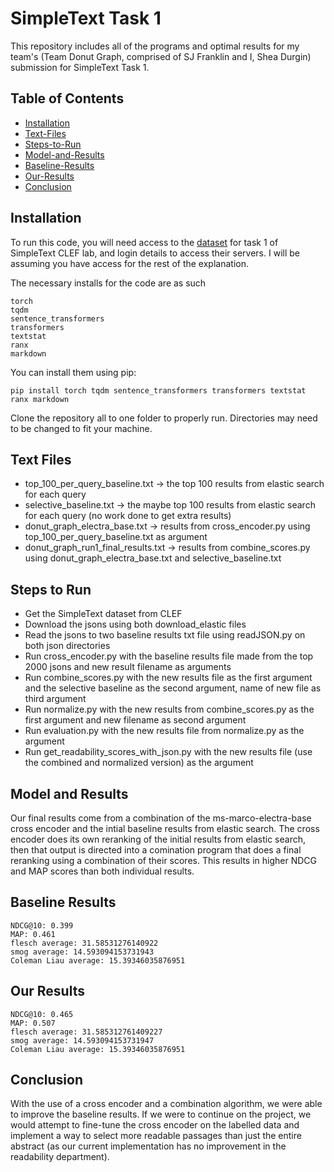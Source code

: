 # SimpleText Task 1

This repository includes all of the programs and optimal results for my team's (Team Donut Graph, comprised of SJ Franklin and I, Shea Durgin) submission for SimpleText Task 1.

## Table of Contents

- [Installation](#Installation)
- [Text-Files](#Text-Files)
- [Steps-to-Run](#Steps-to-Run)
- [Model-and-Results](#Model-and-Results)
- [Baseline-Results](#Baseline-Results)
- [Our-Results](#Our-Results)
- [Conclusion](#Conclusion)

## Installation

To run this code, you will need access to the [dataset](http://simpletext-project.com/2023/clef/) for task 1 of SimpleText CLEF lab, and login details to access their servers. I will be assuming you have access for the rest of the explanation.

The necessary installs for the code are as such

    torch
    tqdm
    sentence_transformers
    transformers
    textstat
    ranx
    markdown

You can install them using pip:

    pip install torch tqdm sentence_transformers transformers textstat ranx markdown
    
Clone the repository all to one folder to properly run. Directories may need to be changed to fit your machine.

## Text Files
- top_100_per_query_baseline.txt -> the top 100 results from elastic search for each query
- selective_baseline.txt -> the maybe top 100 results from elastic search for each query (no work done to get extra results)
- donut_graph_electra_base.txt -> results from cross_encoder.py using top_100_per_query_baseline.txt as argument
- donut_graph_run1_final_results.txt -> results from combine_scores.py using donut_graph_electra_base.txt and selective_baseline.txt

## Steps to Run

- Get the SimpleText dataset from CLEF
- Download the jsons using both download_elastic files
- Read the jsons to two baseline results txt file using readJSON.py on both json directories
- Run cross_encoder.py with the baseline results file made from the top 2000 jsons and new result filename as arguments
- Run combine_scores.py with the new results file as the first argument and the selective baseline as the second argument, name of new file as third argument
- Run normalize.py with the new results from combine_scores.py as the first argument and new filename as second argument
- Run evaluation.py with the new results file from normalize.py as the argument
- Run get_readability_scores_with_json.py with the new results file (use the combined and normalized version) as the argument

## Model and Results

Our final results come from a combination of the ms-marco-electra-base cross encoder and the intial baseline results from elastic search. The cross encoder does its own reranking of the initial results from elastic search, then that output is directed into a comination program that does a final reranking using a combination of their scores. This results in higher NDCG and MAP scores than both individual results.

## Baseline Results

    NDCG@10: 0.399
    MAP: 0.461
    flesch average: 31.58531276140922
    smog average: 14.593094153731943
    Coleman Liau average: 15.39346035876951

## Our Results

    NDCG@10: 0.465
    MAP: 0.507
    flesch average: 31.585312761409227
    smog average: 14.593094153731947
    Coleman Liau average: 15.39346035876951

## Conclusion

With the use of a cross encoder and a combination algorithm, we were able to improve the baseline results. If we were to continue on the project, we would attempt to fine-tune the cross encoder on the labelled data and implement a way to select more readable passages than just the entire abstract (as our current implementation has no improvement in the readability department). 
